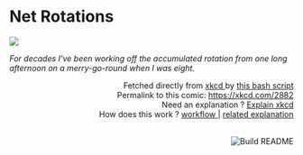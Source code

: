 # <b>Net Rotations</b>

[![](https://imgs.xkcd.com/comics/net_rotations.png)](https://xkcd.com/2882)

<i>For decades I&#39;ve been working off the accumulated rotation from one long afternoon on a merry-go-round when I was eight.</i>

<div align="right">
  Fetched directly from
  <a href="https://xkcd.com">
    xkcd
  </a>
  by
  <a href="https://github.com/Vanille-N/Vanille-N/blob/master/fetch">
    this bash script
  </a>
</div>
<div align="right">
  Permalink to this comic:
  <a href="https://xkcd.com/2882">
    https://xkcd.com/2882
  </a>
</div>
<div align="right">
  Need an explanation ?
  <a href="https://www.explainxkcd.com/wiki/index.php/2882">
    Explain xkcd
  </a>
</div>
<div align="right">
  How does this work ?
  <a href="https://github.com/Vanille-N/Vanille-N/blob/master/.github/workflows/build.yml">
    workflow
  </a>
  |
  <a href="https://simonwillison.net/2020/Jul/10/self-updating-profile-readme/">
    related explanation
  </a>
</div><br>

<a href="https://github.com/Vanille-N/Vanille-N/actions"><img src="https://github.com/Vanille-N/Vanille-N/workflows/Build%20README/badge.svg" align="right" alt="Build README"></a>
